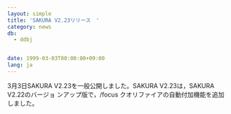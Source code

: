 ```yaml
---
layout: simple
title: 'SAKURA V2.23リリース　'
category: news
db:
  - ddbj


date: 1999-03-03T00:00:00+09:00
lang: ja
---
```


3月3日SAKURA V2.23を一般公開しました。SAKURA V2.23は，SAKURA V2.22のバージョ ンアップ版で，/focus クオリファイアの自動付加機能を追加しました。
